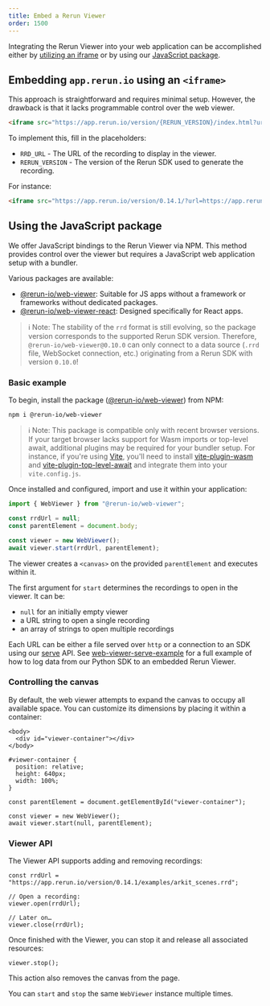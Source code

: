 ```yaml
---
title: Embed a Rerun Viewer
order: 1500
---
```


Integrating the Rerun Viewer into your web application can be accomplished either by [utilizing an iframe](#embedding-apprerunio-using-an-iframe) or by using our [JavaScript package](#using-the-javascript-package).

## Embedding `app.rerun.io` using an `<iframe>`

This approach is straightforward and requires minimal setup. However, the drawback is that it lacks programmable control over the web viewer.

```html
<iframe src="https://app.rerun.io/version/{RERUN_VERSION}/index.html?url={RRD_URL}"></iframe>
```

To implement this, fill in the placeholders:
- `RRD_URL` - The URL of the recording to display in the viewer.
- `RERUN_VERSION` - The version of the Rerun SDK used to generate the recording.

For instance:

```html
<iframe src="https://app.rerun.io/version/0.14.1/?url=https://app.rerun.io/version/0.14.1/examples/arkit_scenes.rrd"></iframe>
```

## Using the JavaScript package

We offer JavaScript bindings to the Rerun Viewer via NPM. This method provides control over the viewer but requires a JavaScript web application setup with a bundler.

Various packages are available:
- [@rerun-io/web-viewer](https://www.npmjs.com/package/@rerun-io/web-viewer): Suitable for JS apps without a framework or frameworks without dedicated packages.
- [@rerun-io/web-viewer-react](https://www.npmjs.com/package/@rerun-io/web-viewer-react): Designed specifically for React apps.

> ℹ️ Note: The stability of the `rrd` format is still evolving, so the package version corresponds to the supported Rerun SDK version. Therefore, `@rerun-io/web-viewer@0.10.0` can only connect to a data source (`.rrd` file, WebSocket connection, etc.) originating from a Rerun SDK with version `0.10.0`!

### Basic example

To begin, install the package ([@rerun-io/web-viewer](https://www.npmjs.com/package/@rerun-io/web-viewer)) from NPM:

```
npm i @rerun-io/web-viewer
```

> ℹ Note: This package is compatible only with recent browser versions. If your target browser lacks support for Wasm imports or top-level await, additional plugins may be required for your bundler setup. For instance, if you're using [Vite](https://vitejs.dev/), you'll need to install [vite-plugin-wasm](https://www.npmjs.com/package/vite-plugin-wasm) and [vite-plugin-top-level-await](https://www.npmjs.com/package/vite-plugin-top-level-await) and integrate them into your `vite.config.js`.

Once installed and configured, import and use it within your application:

```js
import { WebViewer } from "@rerun-io/web-viewer";

const rrdUrl = null;
const parentElement = document.body;

const viewer = new WebViewer();
await viewer.start(rrdUrl, parentElement);
```

The viewer creates a `<canvas>` on the provided `parentElement` and executes within it.

The first argument for `start` determines the recordings to open in the viewer. It can be:
- `null` for an initially empty viewer
- a URL string to open a single recording
- an array of strings to open multiple recordings

Each URL can be either a file served over `http` or a connection to an SDK using our [serve](https://www.rerun.io/docs/reference/sdk-operating-modes#serve) API. See [web-viewer-serve-example](https://github.com/rerun-io/web-viewer-serve-example) for a full example of how to log data from our Python SDK to an embedded Rerun Viewer.

### Controlling the canvas

By default, the web viewer attempts to expand the canvas to occupy all available space. You can customize its dimensions by placing it within a container:

```html,id=embed-web-viewer-canvas-control-html
<body>
  <div id="viewer-container"></div>
</body>
```

```css,id=embed-web-viewer-canvas-control-css
#viewer-container {
  position: relative;
  height: 640px;
  width: 100%;
}
```

```js,id=embed-web-viewer-canvas-control-js
const parentElement = document.getElementById("viewer-container");

const viewer = new WebViewer();
await viewer.start(null, parentElement);
```

### Viewer API

The Viewer API supports adding and removing recordings:

```js,id=embed-web-viewer-api-js-open-close
const rrdUrl = "https://app.rerun.io/version/0.14.1/examples/arkit_scenes.rrd";

// Open a recording:
viewer.open(rrdUrl);

// Later on…
viewer.close(rrdUrl);
```

Once finished with the Viewer, you can stop it and release all associated resources:

```js,id=embed-web-viewer-api-js-stop
viewer.stop();
```

This action also removes the canvas from the page.

You can `start` and `stop` the same `WebViewer` instance multiple times.
